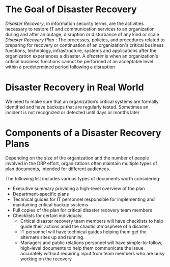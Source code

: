 # The Goal of Disaster Recovery
*Disaster Recovery*, in information security terms, are the activities necessary to restore IT and communication services to an organization during and after an outage, disruption or disturbance of any kind or scale 
*Disaster Recovery Plan* : The processes, policies, and procedures related to preparing for recovery or continuation of an organization's critical business functions, technology, infrastructure, systems and applications after the organization experiences a disaster. A *disaster* is when an organization's critical business functions cannot be performed at an acceptable level within a predetermined period following a disruption 

# Disaster Recovery in Real World
We need to make sure that an organization’s critical systems are formally identified and have backups that are regularly tested. Sometimes an incident is not recognized or detected until days or months later

# Components of a Disaster Recovery Plans
Depending on the size of the organization and the number of people involved in the DRP effort, organizations often maintain multiple types of plan documents, intended for different audiences.

The following list includes various types of documents worth considering:

- Executive summary providing a high-level overview of the plan
- Department-specific plans
- Technical guides for IT personnel responsible for implementing and maintaining critical backup systems
- Full copies of the plan for critical disaster recovery team members
- Checklists for certain individuals:
	- Critical disaster recovery team members will have checklists to help guide their actions amid the chaotic atmosphere of a disaster.
	- IT personnel will have technical guides helping them get the alternate sites up and running. 
	- Managers and public relations personnel will have simple-to-follow, high-level documents to help them communicate the issue accurately without requiring input from team members who are busy working on the recovery

